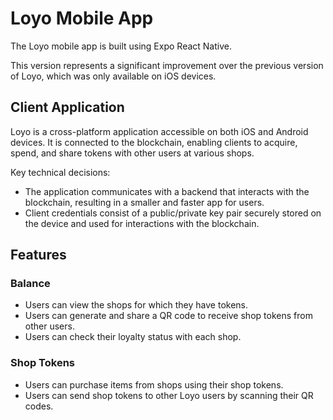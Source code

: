# Loyo Mobile App

The Loyo mobile app is built using Expo React Native.

This version represents a significant improvement over the previous version of Loyo, which was only available on iOS devices.

## Client Application

Loyo is a cross-platform application accessible on both iOS and Android devices. It is connected to the blockchain, enabling clients to acquire, spend, and share tokens with other users at various shops.

Key technical decisions:

- The application communicates with a backend that interacts with the blockchain, resulting in a smaller and faster app for users.
- Client credentials consist of a public/private key pair securely stored on the device and used for interactions with the blockchain.

## Features

### Balance

- Users can view the shops for which they have tokens.
- Users can generate and share a QR code to receive shop tokens from other users.
- Users can check their loyalty status with each shop.

### Shop Tokens

- Users can purchase items from shops using their shop tokens.
- Users can send shop tokens to other Loyo users by scanning their QR codes.
